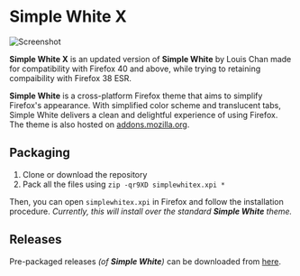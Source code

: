 # Simple White X

![Screenshot](https://cloud.githubusercontent.com/assets/7802430/5057922/27a1813e-6d15-11e4-87f9-fd9d461d7867.png)

**Simple White X** is an updated version of **Simple White** by Louis Chan made for compatibility with Firefox 40 and above, while trying to retaining compaibility with Firefox 38 ESR.

**Simple White** is a cross-platform Firefox theme that aims to simplify Firefox's appearance. With simplified color scheme and translucent tabs, Simple White delivers a clean and delightful experience of using Firefox. The theme is also hosted on [addons.mozilla.org](https://addons.mozilla.org/addon/simplewhite/).

## Packaging

1. Clone or download the repository
2. Pack all the files using `zip -qr9XD simplewhitex.xpi *`

Then, you can open `simplewhitex.xpi` in Firefox and follow the installation procedure.  _Currently, this will install over the standard **Simple White** theme._

## Releases

Pre-packaged releases _(of **Simple White**)_ can be downloaded from [here](https://addons.mozilla.org/addon/simplewhite/versions/).
